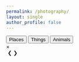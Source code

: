 ```yaml
---
permalink: /photography/
layout: single
author_profile: false
---
```


<div class="container">
<!-- Filter Buttons -->
<div class="filter-buttons">
        <button onclick="filterPortfolio('places')">Places</button>
        <!-- <button onclick="filterPortfolio('people')">People</button> -->
        <button onclick="filterPortfolio('things')">Things</button>
        <button onclick="filterPortfolio('animals')">Animals</button>
</div>

<div class="portfolio-section">
            <div class="portfolio lightbox-portfolio" id="portfolio">
                <!-- Portfolio items will be dynamically inserted here -->
            </div>
</div>

<!-- Modal -->
<div id="myModal" class="custom-modal" onclick="closeModal(event)">
        <div class="custom-modal-content">
            <span class="close" onclick="closeModal(event)">&times;</span>
            <div id="modal-caption" class="custom-modal-caption">
                <div class="modal-title"></div>
                <div class="modal-description"></div>         
            </div>
            <img id="modal-image" src=""  onclick="event.stopPropagation()">
            <span class="prev" onclick="changeSlide(-1)"><span class="change-button">&#10094;</span></span>
            <span class="next" onclick="changeSlide(1)"><span class="change-button">&#10095;</span></span>
        </div>
</div>

<script>
    const apiKey = 'bf211338ce87cec202a72defdd2e112b'; // Replace with your Flickr API key
    const userId = '201018555@N05'; // Replace with your Flickr user ID
    let currentIndex = 0;
    let photos = [];
    async function fetchPhotosets() {
            const url = `https://www.flickr.com/services/rest/?method=flickr.photosets.getList&api_key=${apiKey}&user_id=${userId}&format=json&nojsoncallback=1`;
            try {
                const response = await fetch(url);
                const data = await response.json();
                if (data.stat === 'ok' && data.photosets && data.photosets.photoset) {
                    return data.photosets.photoset;
                } else {
                    console.error('Failed to fetch photosets:', data.message);
                    return [];
                }
            } catch (error) {
                console.error('Error fetching photosets:', error);
                return [];
            }
    }
    async function fetchPhotos(photosetId) {
            const url = `https://www.flickr.com/services/rest/?method=flickr.photosets.getPhotos&api_key=${apiKey}&photoset_id=${photosetId}&user_id=${userId}&format=json&nojsoncallback=1&extras=url_h,url_z,url_s,description`;
            try {
                const response = await fetch(url);
                const data = await response.json();
                if (data.stat === 'ok' && data.photoset && data.photoset.photo) {
                    return data.photoset.photo;
                } else {
                    console.error('Failed to fetch photos:', data.message);
                    return [];
                }
            } catch (error) {
                console.error('Error fetching photos:', error);
                return [];
            }
    }
    async function renderPortfolio() {
        const photosets = await fetchPhotosets();
        const portfolioContainer = document.getElementById('portfolio');
        for (const photoset of photosets) {
            const photosFromSet = await fetchPhotos(photoset.id);
            photos = photos.concat(photosFromSet);
            for (const photo of photosFromSet) {
                const portfolioItem = document.createElement('div');
                portfolioItem.className = `portfolio-item ${photoset.title._content.toLowerCase()}`;
                portfolioItem.innerHTML = `
                            <img src="${photo.url_z}" alt="${photo.title}" data-large="${photo.url_h}" data-title="${photo.title}" data-description="${photo.description._content}" onclick="openModal(this, ${photos.indexOf(photo)})" loading="lazy" onerror="this.onerror=null; this.src='default.jpg';">
                        </a>
                    `;
                portfolioContainer.appendChild(portfolioItem);
            }
        }
        // Lazy loading
        const lazyImages = document.querySelectorAll('img[loading="lazy"]');
        lazyImages.forEach(img => {
            img.addEventListener('load', () => {
                img.style.opacity = '1';
            });
        });
    }
    function filterPortfolio(category) {
        const items = document.querySelectorAll('.portfolio-item');
        items.forEach(item => {
            if (category === 'all' || item.classList.contains(category)) {
                item.style.display = 'block';
            } else {
                item.style.display = 'none';
            }
        });
    }
    function openModal(img, index) {
        currentIndex = index;
        const modal = document.getElementById('myModal');
        const modalImg = document.getElementById('modal-image');
        const modalTitle = document.querySelector('.modal-title');
        const modalDescription = document.querySelector('.modal-description');
        const masthead = document.querySelector('.masthead');
        const pagefooter = document.getElementById('footer');
        if (modal && modalImg) {
            modal.style.display = 'block';
            modalImg.src = img.dataset.large;
            modalTitle.innerHTML = img.dataset.title;
            modalDescription.innerHTML = img.dataset.description;
            if (masthead && pagefooter) {
                masthead.style.zIndex = '0';
                pagefooter.style.zIndex = '-1';
            }
        } else {
            console.error('Modal elements not found.');
        }
        // Add event listener for keyboard navigation
        document.addEventListener('keydown', handleKeydown);
    }
    function closeModal(event) {
        const modal = document.getElementById('myModal');
        const masthead = document.querySelector('.masthead');
        if(modal || event.target.id === 'myModal') {
            const pagefooter = document.getElementById('footer');
            if (modal) {
                modal.style.display = 'none';
                if (masthead && pagefooter) {
                    masthead.style.zIndex = '20';
                    pagefooter.style.zIndex = '20';
                }
            } else {
                console.error('Modal element not found.');
            }
            // Remove event listener for keyboard navigation
            document.removeEventListener('keydown', handleKeydown);
        }
    }
    function changeSlide(direction) {
        event.stopPropagation();
        currentIndex += direction;
        if (currentIndex < 0) {
            currentIndex = photos.length - 1;
        } else if (currentIndex >= photos.length) {
            currentIndex = 0;
        }
        const modalImg = document.getElementById('modal-image');
        const modalTitle = document.querySelector('.modal-title');
        const modalDescription = document.querySelector('.modal-description');
        modalImg.src = photos[currentIndex].url_h;
        modalTitle.innerHTML = photos[currentIndex].title;
        modalDescription.innerHTML = photos[currentIndex].description._content;
    }
    function handleHashChange() {
        const hash = window.location.hash.substring(1);
        if (hash) {
            filterPortfolio(hash);
        } else {
            filterPortfolio('places');
        }
    }

    function handleKeydown(event) {

        if (event.key === 'ArrowLeft') {
            changeSlide(-1);
        } else if (event.key === 'ArrowRight') {
            changeSlide(1);
        } else if(event.key === 'Escape') {
            const modal = document.getElementById('myModal');
            closeModal({ target: modal });
        }
    }
    // Initialize with showing places
    document.addEventListener('DOMContentLoaded', function() {
        renderPortfolio().then(() => handleHashChange());
    });
    document.addEventListener('DOMContentLoaded', function() {
        // Get the current URL
        const currentUrl = window.location.href;

        // Check if the URL contains the specific page path
        if (currentUrl.includes('photography')) {
            // Add the photography class to the .page element
            const pageElement = document.querySelector('.page');
            if (pageElement) {
                pageElement.classList.add('nopadding');
            }
        }
    });

    window.addEventListener('hashchange', handleHashChange);
</script>